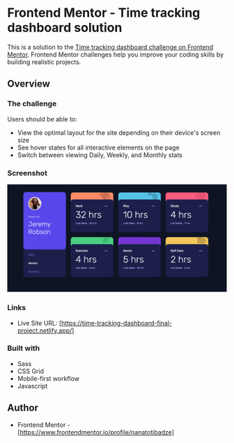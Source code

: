 # Frontend Mentor - Time tracking dashboard solution

This is a solution to the [Time tracking dashboard challenge on Frontend Mentor](https://www.frontendmentor.io/challenges/time-tracking-dashboard-UIQ7167Jw). Frontend Mentor challenges help you improve your coding skills by building realistic projects. 



## Overview

### The challenge

Users should be able to:

- View the optimal layout for the site depending on their device's screen size
- See hover states for all interactive elements on the page
- Switch between viewing Daily, Weekly, and Monthly stats

### Screenshot

![](./tracking.PNG)



### Links


- Live Site URL: [https://time-tracking-dashboard-final-project.netlify.app/]



### Built with

- Sass
- CSS Grid
- Mobile-first workflow
- Javascript



## Author

- Frontend Mentor - [https://www.frontendmentor.io/profile/nanatotibadze]
